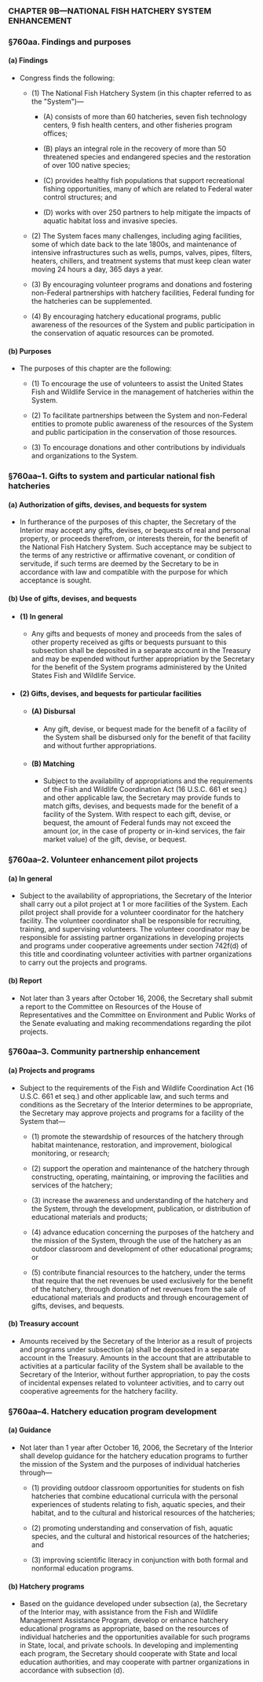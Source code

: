 ### **CHAPTER 9B—NATIONAL FISH HATCHERY SYSTEM ENHANCEMENT**

### §760aa. Findings and purposes
#### (a) Findings
* Congress finds the following:

  * (1) The National Fish Hatchery System (in this chapter referred to as the "System")—

    * (A) consists of more than 60 hatcheries, seven fish technology centers, 9 fish health centers, and other fisheries program offices;

    * (B) plays an integral role in the recovery of more than 50 threatened species and endangered species and the restoration of over 100 native species;

    * (C) provides healthy fish populations that support recreational fishing opportunities, many of which are related to Federal water control structures; and

    * (D) works with over 250 partners to help mitigate the impacts of aquatic habitat loss and invasive species.


  * (2) The System faces many challenges, including aging facilities, some of which date back to the late 1800s, and maintenance of intensive infrastructures such as wells, pumps, valves, pipes, filters, heaters, chillers, and treatment systems that must keep clean water moving 24 hours a day, 365 days a year.

  * (3) By encouraging volunteer programs and donations and fostering non-Federal partnerships with hatchery facilities, Federal funding for the hatcheries can be supplemented.

  * (4) By encouraging hatchery educational programs, public awareness of the resources of the System and public participation in the conservation of aquatic resources can be promoted.

#### (b) Purposes
* The purposes of this chapter are the following:

  * (1) To encourage the use of volunteers to assist the United States Fish and Wildlife Service in the management of hatcheries within the System.

  * (2) To facilitate partnerships between the System and non-Federal entities to promote public awareness of the resources of the System and public participation in the conservation of those resources.

  * (3) To encourage donations and other contributions by individuals and organizations to the System.

### §760aa–1. Gifts to system and particular national fish hatcheries
#### (a) Authorization of gifts, devises, and bequests for system
* In furtherance of the purposes of this chapter, the Secretary of the Interior may accept any gifts, devises, or bequests of real and personal property, or proceeds therefrom, or interests therein, for the benefit of the National Fish Hatchery System. Such acceptance may be subject to the terms of any restrictive or affirmative covenant, or condition of servitude, if such terms are deemed by the Secretary to be in accordance with law and compatible with the purpose for which acceptance is sought.

#### (b) Use of gifts, devises, and bequests
* #### (1) In general
  * Any gifts and bequests of money and proceeds from the sales of other property received as gifts or bequests pursuant to this subsection shall be deposited in a separate account in the Treasury and may be expended without further appropriation by the Secretary for the benefit of the System programs administered by the United States Fish and Wildlife Service.

* #### (2) Gifts, devises, and bequests for particular facilities
  * #### (A) Disbursal
    * Any gift, devise, or bequest made for the benefit of a facility of the System shall be disbursed only for the benefit of that facility and without further appropriations.

  * #### (B) Matching
    * Subject to the availability of appropriations and the requirements of the Fish and Wildlife Coordination Act (16 U.S.C. 661 et seq.) and other applicable law, the Secretary may provide funds to match gifts, devises, and bequests made for the benefit of a facility of the System. With respect to each gift, devise, or bequest, the amount of Federal funds may not exceed the amount (or, in the case of property or in-kind services, the fair market value) of the gift, devise, or bequest.

### §760aa–2. Volunteer enhancement pilot projects
#### (a) In general
* Subject to the availability of appropriations, the Secretary of the Interior shall carry out a pilot project at 1 or more facilities of the System. Each pilot project shall provide for a volunteer coordinator for the hatchery facility. The volunteer coordinator shall be responsible for recruiting, training, and supervising volunteers. The volunteer coordinator may be responsible for assisting partner organizations in developing projects and programs under cooperative agreements under section 742f(d) of this title and coordinating volunteer activities with partner organizations to carry out the projects and programs.

#### (b) Report
* Not later than 3 years after October 16, 2006, the Secretary shall submit a report to the Committee on Resources of the House of Representatives and the Committee on Environment and Public Works of the Senate evaluating and making recommendations regarding the pilot projects.

### §760aa–3. Community partnership enhancement
#### (a) Projects and programs
* Subject to the requirements of the Fish and Wildlife Coordination Act (16 U.S.C. 661 et seq.) and other applicable law, and such terms and conditions as the Secretary of the Interior determines to be appropriate, the Secretary may approve projects and programs for a facility of the System that—

  * (1) promote the stewardship of resources of the hatchery through habitat maintenance, restoration, and improvement, biological monitoring, or research;

  * (2) support the operation and maintenance of the hatchery through constructing, operating, maintaining, or improving the facilities and services of the hatchery;

  * (3) increase the awareness and understanding of the hatchery and the System, through the development, publication, or distribution of educational materials and products;

  * (4) advance education concerning the purposes of the hatchery and the mission of the System, through the use of the hatchery as an outdoor classroom and development of other educational programs; or

  * (5) contribute financial resources to the hatchery, under the terms that require that the net revenues be used exclusively for the benefit of the hatchery, through donation of net revenues from the sale of educational materials and products and through encouragement of gifts, devises, and bequests.

#### (b) Treasury account
* Amounts received by the Secretary of the Interior as a result of projects and programs under subsection (a) shall be deposited in a separate account in the Treasury. Amounts in the account that are attributable to activities at a particular facility of the System shall be available to the Secretary of the Interior, without further appropriation, to pay the costs of incidental expenses related to volunteer activities, and to carry out cooperative agreements for the hatchery facility.

### §760aa–4. Hatchery education program development
#### (a) Guidance
* Not later than 1 year after October 16, 2006, the Secretary of the Interior shall develop guidance for the hatchery education programs to further the mission of the System and the purposes of individual hatcheries through—

  * (1) providing outdoor classroom opportunities for students on fish hatcheries that combine educational curricula with the personal experiences of students relating to fish, aquatic species, and their habitat, and to the cultural and historical resources of the hatcheries;

  * (2) promoting understanding and conservation of fish, aquatic species, and the cultural and historical resources of the hatcheries; and

  * (3) improving scientific literacy in conjunction with both formal and nonformal education programs.

#### (b) Hatchery programs
* Based on the guidance developed under subsection (a), the Secretary of the Interior may, with assistance from the Fish and Wildlife Management Assistance Program, develop or enhance hatchery educational programs as appropriate, based on the resources of individual hatcheries and the opportunities available for such programs in State, local, and private schools. In developing and implementing each program, the Secretary should cooperate with State and local education authorities, and may cooperate with partner organizations in accordance with subsection (d).